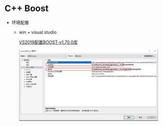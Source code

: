 # C++ Boost

* 环境配置

  * win + visual studio

    [VS2019配置BOOST-v1.70.0库](https://blog.csdn.net/jhsword/article/details/95061632)

    ![](https://raw.githubusercontent.com/MJX1010/PicGoRepo/main/img/20210708093147.jpeg)

